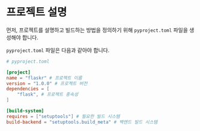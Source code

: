 # 프로젝트 설명

먼저, 프로젝트를 설명하고 빌드하는 방법을 정의하기 위해 `pyproject.toml` 파일을 생성해야 합니다.

`pyproject.toml` 파일은 다음과 같아야 합니다.

```toml
# pyproject.toml

[project]
name = "flaskr" # 프로젝트 이름
version = "1.0.0" # 프로젝트 버전
dependencies = [
    "flask", # 프로젝트 종속성
]

[build-system]
requires = ["setuptools"] # 필요한 빌드 시스템
build-backend = "setuptools.build_meta" # 백엔드 빌드 시스템
```
